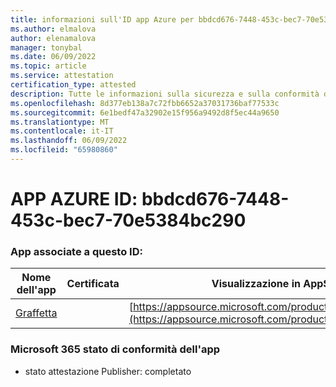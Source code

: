 ```yaml
---
title: informazioni sull'ID app Azure per bbdcd676-7448-453c-bec7-70e5384bc290
ms.author: elmalova
author: elenamalova
manager: tonybal
ms.date: 06/09/2022
ms.topic: article
ms.service: attestation
certification_type: attested
description: Tutte le informazioni sulla sicurezza e sulla conformità disponibili per bbdcd676-7448-453c-bec7-70e5384bc290.
ms.openlocfilehash: 8d377eb138a7c72fbb6652a37031736baf77533c
ms.sourcegitcommit: 6e1bedf47a32902e15f956a9492d8f5ec44a9650
ms.translationtype: MT
ms.contentlocale: it-IT
ms.lasthandoff: 06/09/2022
ms.locfileid: "65980860"
---
```

# <a name="azure-app-id-bbdcd676-7448-453c-bec7-70e5384bc290"></a>APP AZURE ID: bbdcd676-7448-453c-bec7-70e5384bc290


### <a name="apps-associated-with-this-id"></a>App associate a questo ID:
| **Nome dell'app** | **Certificata** | **Visualizzazione in AppSource** |
|--------------|---------------|-----------------------|
| [Graffetta](../forward/WA200003281.md) |  | [https://appsource.microsoft.com/product/office/WA200003281](https://appsource.microsoft.com/product/office/WA200003281) |

### <a name="microsoft-365-app-compliance-status"></a>Microsoft 365 stato di conformità dell'app
- stato attestazione Publisher: completato
